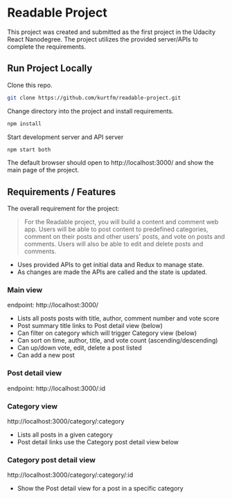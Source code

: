 # Readable Project

This project was created and submitted as the first project in the Udacity React Nanodegree.  The project utilizes the provided server/APIs to complete the requirements.


## Run Project Locally

Clone this repo.
```bash
git clone https://github.com/kurtfm/readable-project.git
```

Change directory into the project and install requirements.
```bash
npm install
```

Start development server and API server
```bash
npm start both
```

The default browser should open to http://localhost:3000/ and show the main page of the project.

## Requirements / Features
The overall requirement for the project:
> For the Readable project, you will build a content and comment web app. Users will be able to post content to predefined categories, comment on their posts and other users' posts, and vote on posts and comments. Users will also be able to edit and delete posts and comments.

- Uses provided APIs to get initial data and Redux to manage state.
- As changes are made the APIs are called and the state is updated.

### Main view
endpoint: http://localhost:3000/

- Lists all posts posts with title, author, comment number and vote score
- Post summary title links to Post detail view (below)
- Can filter on category which will trigger Category view (below)
- Can sort on time, author, title, and vote count (ascending/descending)
- Can up/down vote, edit, delete a post listed
- Can add a new post

### Post detail view
endpoint: http://localhost:3000/:id


### Category view
http://localhost:3000/category/:category

- Lists all posts in a given category
- Post detail links use the Category post detail view below

### Category post detail view
http://localhost:3000/category/:category/:id

- Show the Post detail view for a post in a specific category